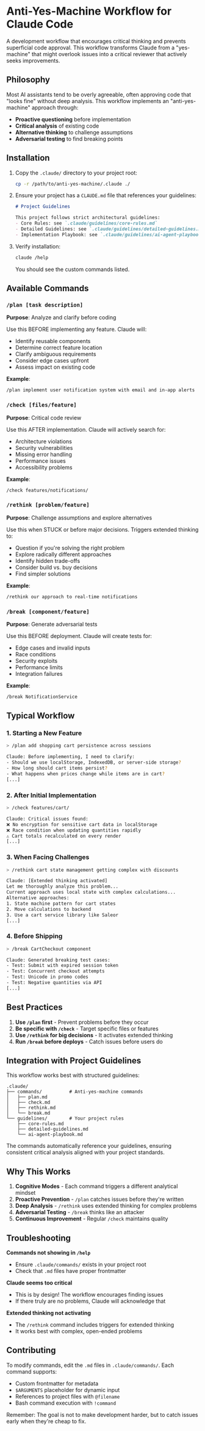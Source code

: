 
# Anti-Yes-Machine Workflow for Claude Code

A development workflow that encourages critical thinking and prevents superficial code approval. This workflow transforms Claude from a "yes-machine" that might overlook issues into a critical reviewer that actively seeks improvements.

## Philosophy

Most AI assistants tend to be overly agreeable, often approving code that "looks fine" without deep analysis. This workflow implements an "anti-yes-machine" approach through:

- **Proactive questioning** before implementation
- **Critical analysis** of existing code
- **Alternative thinking** to challenge assumptions
- **Adversarial testing** to find breaking points

## Installation

1. Copy the `.claude/` directory to your project root:
   ```bash
   cp -r /path/to/anti-yes-machine/.claude ./
   ```

2. Ensure your project has a `CLAUDE.md` file that references your guidelines:
   ```markdown
   # Project Guidelines
   
   This project follows strict architectural guidelines:
   - Core Rules: see `.claude/guidelines/core-rules.md`
   - Detailed Guidelines: see `.claude/guidelines/detailed-guidelines.md`
   - Implementation Playbook: see `.claude/guidelines/ai-agent-playbook.md`
   ```

3. Verify installation:
   ```bash
   claude /help
   ```
   You should see the custom commands listed.

## Available Commands

### `/plan [task description]`
**Purpose**: Analyze and clarify before coding

Use this BEFORE implementing any feature. Claude will:
- Identify reusable components
- Determine correct feature location
- Clarify ambiguous requirements
- Consider edge cases upfront
- Assess impact on existing code

**Example**:
```bash
/plan implement user notification system with email and in-app alerts
```

### `/check [files/feature]`
**Purpose**: Critical code review

Use this AFTER implementation. Claude will actively search for:
- Architecture violations
- Security vulnerabilities
- Missing error handling
- Performance issues
- Accessibility problems

**Example**:
```bash
/check features/notifications/
```

### `/rethink [problem/feature]`
**Purpose**: Challenge assumptions and explore alternatives

Use this when STUCK or before major decisions. Triggers extended thinking to:
- Question if you're solving the right problem
- Explore radically different approaches
- Identify hidden trade-offs
- Consider build vs. buy decisions
- Find simpler solutions

**Example**:
```bash
/rethink our approach to real-time notifications
```

### `/break [component/feature]`
**Purpose**: Generate adversarial tests

Use this BEFORE deployment. Claude will create tests for:
- Edge cases and invalid inputs
- Race conditions
- Security exploits
- Performance limits
- Integration failures

**Example**:
```bash
/break NotificationService
```

## Typical Workflow

### 1. Starting a New Feature
```bash
> /plan add shopping cart persistence across sessions

Claude: Before implementing, I need to clarify:
- Should we use localStorage, IndexedDB, or server-side storage?
- How long should cart items persist?
- What happens when prices change while items are in cart?
[...]
```

### 2. After Initial Implementation
```bash
> /check features/cart/

Claude: Critical issues found:
❌ No encryption for sensitive cart data in localStorage
❌ Race condition when updating quantities rapidly
⚠️ Cart totals recalculated on every render
[...]
```

### 3. When Facing Challenges
```bash
> /rethink cart state management getting complex with discounts

Claude: [Extended thinking activated]
Let me thoroughly analyze this problem...
Current approach uses local state with complex calculations...
Alternative approaches:
1. State machine pattern for cart states
2. Move calculations to backend
3. Use a cart service library like Saleor
[...]
```

### 4. Before Shipping
```bash
> /break CartCheckout component

Claude: Generated breaking test cases:
- Test: Submit with expired session token
- Test: Concurrent checkout attempts  
- Test: Unicode in promo codes
- Test: Negative quantities via API
[...]
```

## Best Practices

1. **Use `/plan` first** - Prevent problems before they occur
2. **Be specific with `/check`** - Target specific files or features
3. **Use `/rethink` for big decisions** - It activates extended thinking
4. **Run `/break` before deploys** - Catch issues before users do

## Integration with Project Guidelines

This workflow works best with structured guidelines:

```
.claude/
├── commands/          # Anti-yes-machine commands
│   ├── plan.md
│   ├── check.md
│   ├── rethink.md
│   └── break.md
└── guidelines/        # Your project rules
    ├── core-rules.md
    ├── detailed-guidelines.md
    └── ai-agent-playbook.md
```

The commands automatically reference your guidelines, ensuring consistent critical analysis aligned with your project standards.

## Why This Works

1. **Cognitive Modes** - Each command triggers a different analytical mindset
2. **Proactive Prevention** - `/plan` catches issues before they're written  
3. **Deep Analysis** - `/rethink` uses extended thinking for complex problems
4. **Adversarial Testing** - `/break` thinks like an attacker
5. **Continuous Improvement** - Regular `/check` maintains quality

## Troubleshooting

**Commands not showing in `/help`**
- Ensure `.claude/commands/` exists in your project root
- Check that `.md` files have proper frontmatter

**Claude seems too critical**
- This is by design! The workflow encourages finding issues
- If there truly are no problems, Claude will acknowledge that

**Extended thinking not activating**
- The `/rethink` command includes triggers for extended thinking
- It works best with complex, open-ended problems

## Contributing

To modify commands, edit the `.md` files in `.claude/commands/`. Each command supports:
- Custom frontmatter for metadata
- `$ARGUMENTS` placeholder for dynamic input
- References to project files with `@filename`
- Bash command execution with `!command`

Remember: The goal is not to make development harder, but to catch issues early when they're cheap to fix.
